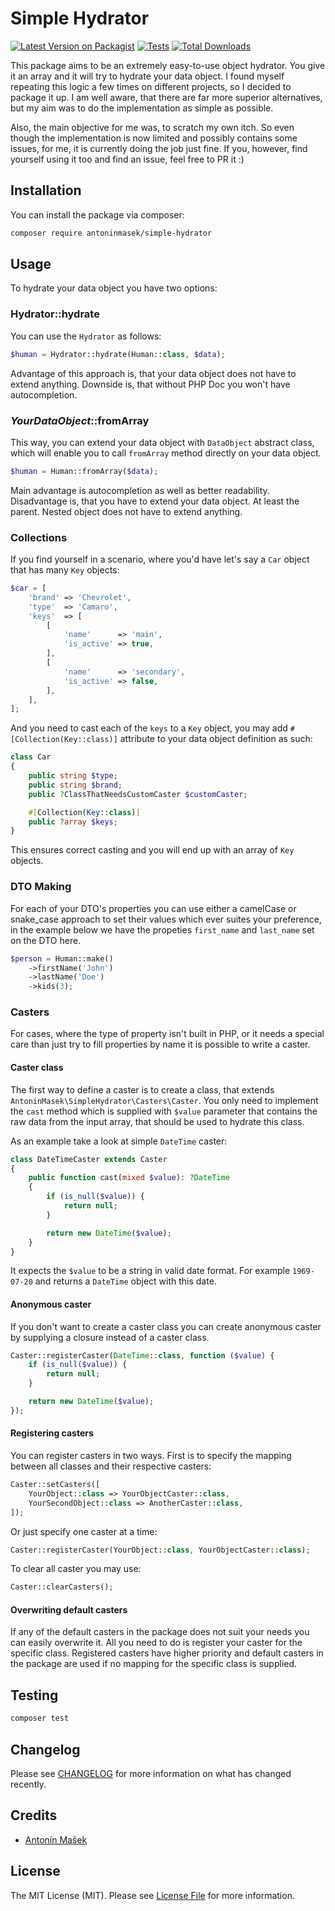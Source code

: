 # Simple Hydrator

[![Latest Version on Packagist](https://img.shields.io/packagist/v/antoninmasek/simple-hydrator.svg?style=flat-square)](https://packagist.org/packages/antoninmasek/simple-hydrator)
[![Tests](https://github.com/antoninmasek/simple-hydrator/actions/workflows/run-tests.yml/badge.svg?branch=main)](https://github.com/antoninmasek/simple-hydrator/actions/workflows/run-tests.yml)
[![Total Downloads](https://img.shields.io/packagist/dt/antoninmasek/simple-hydrator.svg?style=flat-square)](https://packagist.org/packages/antoninmasek/simple-hydrator)

This package aims to be an extremely easy-to-use object hydrator. You give it an array and it will try to hydrate your
data object. I found myself repeating this logic a few times on different projects, so I decided to package it up. I am
well aware, that there are far more superior alternatives, but my aim was to do the implementation as simple as
possible.

Also, the main objective for me was, to scratch my own itch. So even though the implementation is now limited and
possibly contains some issues, for me, it is currently doing the job just fine. If you, however, find yourself using it
too and find an issue, feel free to PR it :)

## Installation

You can install the package via composer:

```bash
composer require antoninmasek/simple-hydrator
```

## Usage

To hydrate your data object you have two options:

### Hydrator::hydrate

You can use the `Hydrator` as follows:

```php
$human = Hydrator::hydrate(Human::class, $data);
```

Advantage of this approach is, that your data object does not have to extend anything. Downside is, that without PHP Doc
you won't have autocompletion.

### _YourDataObject_::fromArray

This way, you can extend your data object with `DataObject` abstract class, which will enable you to call `fromArray`
method directly on your data object.

```php
$human = Human::fromArray($data);
```

Main advantage is autocompletion as well as better readability. Disadvantage is, that you have to extend your data
object. At least the parent. Nested object does not have to extend anything.

### Collections
If you find yourself in a scenario, where you'd have let's say a `Car` object that has many `Key` objects:
```php
$car = [
    'brand' => 'Chevrolet',
    'type'  => 'Camaro',
    'keys'  => [
        [
            'name'      => 'main',
            'is_active' => true,
        ],
        [
            'name'      => 'secondary',
            'is_active' => false,
        ],
    ],
];
```
And you need to cast each of the `keys` to a `Key` object, you may add `#[Collection(Key::class)]` attribute to your data object definition as such:
```php
class Car
{
    public string $type;
    public string $brand;
    public ?ClassThatNeedsCustomCaster $customCaster;

    #[Collection(Key::class)]
    public ?array $keys;
}
```
This ensures correct casting and you will end up with an array of `Key` objects.

### DTO Making

For each of your DTO's properties you can use either a camelCase or snake_case approach to set their values which ever
suites your preference, in the example below we have the propeties `first_name` and `last_name` set on the DTO here.

```php
$person = Human::make()
    ->firstName('John')
    ->lastName('Doe')
    ->kids(3);
```

### Casters

For cases, where the type of property isn't built in PHP, or it needs a special care than just try to fill properties
by name it is possible to write a caster. 

#### Caster class

The first way to define a caster is to create a class, that extends `AntoninMasek\SimpleHydrator\Casters\Caster`. You only need to implement the `cast` method which is supplied
with `$value` parameter that contains the raw data from the input array, that should be used to hydrate this class.

As an example take a look at simple `DateTime` caster:

```php
class DateTimeCaster extends Caster
{
    public function cast(mixed $value): ?DateTime
    {
        if (is_null($value)) {
            return null;
        }

        return new DateTime($value);
    }
}
```

It expects the `$value` to be a string in valid date format. For example `1969-07-20` and returns a `DateTime` object with this date.

#### Anonymous caster
If you don't want to create a caster class you can create anonymous caster by supplying a closure instead of a caster class.

```php
Caster::registerCaster(DateTime::class, function ($value) {
    if (is_null($value)) {
        return null;
    }

    return new DateTime($value);
});
```

#### Registering casters
You can register casters in two ways. First is to specify the mapping between all classes and their respective casters:
```php
Caster::setCasters([
    YourObject::class => YourObjectCaster::class,
    YourSecondObject::class => AnotherCaster::class,
]);
```

Or just specify one caster at a time:
```php
Caster::registerCaster(YourObject::class, YourObjectCaster::class);
```

To clear all caster you may use:
```php
Caster::clearCasters();
```

#### Overwriting default casters
If any of the default casters in the package does not suit your needs you can easily overwrite it. All you need to do is register your caster for the specific class.
Registered casters have higher priority and default casters in the package are used if no mapping for the specific class is supplied.

## Testing

```bash
composer test
```

## Changelog

Please see [CHANGELOG](CHANGELOG.md) for more information on what has changed recently.

## Credits

- [Antonín Mašek](https://github.com/antoninmasek)

## License

The MIT License (MIT). Please see [License File](LICENSE.md) for more information.
